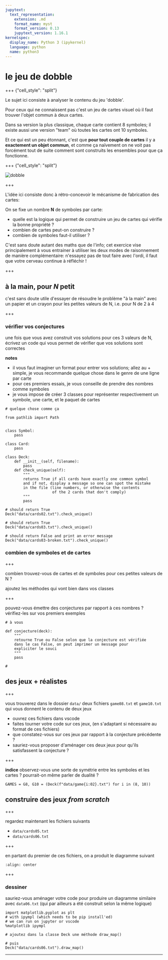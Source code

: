 ```yaml
---
jupytext:
  text_representation:
    extension: .md
    format_name: myst
    format_version: 0.13
    jupytext_version: 1.16.1
kernelspec:
  display_name: Python 3 (ipykernel)
  language: python
  name: python3
---
```


# le jeu de dobble

+++ {"cell_style": "split"}

Le sujet ici consiste à analyser le contenu du jeu 'dobble'.

Pour ceux qui ne connaissent pas c'est un jeu de cartes visuel où il faut trouver l'objet commun à deux cartes.

Dans sa version la plus classique, chaque carte contient 8 symboles; il existe aussi une version "team" où toutes les cartes ont 10 symboles.

Et ce qui est un peu étonnant, c'est que **pour tout couple de cartes** il y a **exactement un objet commun**, et comme ça naïvement on ne voit pas forcément tout de suite comment sont construits les ensembles pour que ça fonctionne.

+++ {"cell_style": "split"}

![dobble](media/dobble.png)

+++

L'idée ici consiste donc à rétro-concevoir le mécanisme de fabrication des cartes:

On se fixe un nombre **N** de symboles par carte:
* quelle est la logique qui permet de construire un jeu de cartes qui vérifie la bonne propriété  ?
* combien de cartes peut-on construire ?
* combien de symboles faut-il utiliser ?

C'est sans doute autant des maths que de l'info; cet exercice vise principalement à vous entrainer à utiliser les deux modes de raisonnement de manière complémentaire: n'essayez pas de tout faire avec l'ordi, il faut que votre cerveau continue à réfléchir !

+++

## à la main, pour *N* petit

c'est sans doute utile d'essayer de résoudre le problème "à la main" avec un papier et un crayon pour les petites valeurs de N, i.e. pour N de 2 à 4

+++

### vérifier vos conjectures

une fois que vous avez construit vos solutions pour ces 3 valeurs de N, écrivez un code qui vous permet de vérifier que vos solutions sont correctes

**notes**

* il vous faut imaginer un format pour entrer vos solutions; allez au + simple, je vous recommande quelque chose dans le genre de une ligne par carte
* pour ces premiers essais, je vous conseille de prendre des nombres comme symboles
* je vous impose de créer 3 classes pour représenter respectivement un symbole, une carte, et le paquet de cartes

```{code-cell} ipython3
# quelque chose comme ça

from pathlib import Path


class Symbol:
    pass

class Card:
    pass

class Deck:
    def __init__(self, filename):
        pass
    def check_unique(self):
        """
        returns True if all cards have exactly one common symbol
        and if not, display a message so one can spot the mistake 
        in the file (line numbers, or otherwise the contents 
                     of the 2 cards that don't comply)
        """
        pass
```

```{code-cell} ipython3
# should return True
Deck("data/cards02.txt").check_unique()
```

```{code-cell} ipython3
# should return True
Deck("data/cards03.txt").check_unique()
```

```{code-cell} ipython3
# should return False and print an error message
Deck("data/cards03-broken.txt").check_unique()
```

### combien de symboles et de cartes

+++

combien trouvez-vous de cartes et de symboles pour ces petites valeurs de N ?

ajoutez les méthodes qui vont bien dans vos classes

+++

pouvez-vous émettre des conjectures par rapport à ces nombres ?  
vérifiez-les sur vos premiers exemples

```{code-cell} ipython3
# à vous

def conjecture(deck):
    """
    retourne True ou False selon que la conjecture est vérifiée
    dans le cas False, on peut imprimer un message pour 
    expliciter le souci
    """
    pass
```

```{code-cell} ipython3
# 
```

## des jeux + réalistes

+++

vous trouverez dans le dossier `data/` deux fichiers `game08.txt` et `game10.txt` qui vous donnent le contenu de deux jeux

* ouvrez ces fichiers dans vscode
* faites tourner votre code sur ces jeux, (en s'adaptant si nécessaire au format de ces fichiers)
* que constatez-vous sur ces jeux par rapport à la conjecture précédente ?
* sauriez-vous proposer d'aménager ces deux jeux pour qu'ils satisfassent la conjecture ?

+++

**indice** observez-vous une sorte de symétrie entre les symboles et les cartes ? pourrait-on même parler de dualité ?

```{code-cell} ipython3
GAMES = G8, G10 = (Deck(f"data/game{i:02}.txt") for i in (8, 10))
```

## construire des jeux *from scratch*

+++

regardez maintenant les fichiers suivants

* `data/cards05.txt`
* `data/cards06.txt`

+++

en partant du premier de ces fichiers, on a produit le diagramme suivant

```{image} media/cards05.svg
:align: center
```

+++

### dessiner

sauriez-vous aménager votre code pour produire un diagramme similaire avec `data06.txt` (qui par ailleurs a été construit selon la même logique)

```{code-cell} ipython3
import matplotlib.pyplot as plt
# with ipympl (which needs to be pip install'ed) 
# we can run on jupyter or vscode
%matplotlib ipympl
```

```{code-cell} ipython3
# ajoutez dans la classe Deck une méthode draw_map()
```

```{code-cell} ipython3
# puis
Deck("data/cards06.txt").draw_map()
```

---
